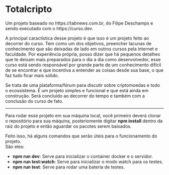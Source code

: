 # Totalcripto

<p>Um projeto baseado no https://tabnews.com.br, do Filipe Deschamps e sendo executado com o https://curso.dev.</p>
<p>
  A principal caractística desse projeto é que isso é um projeto feito ao decorrer do curso. Tem como um dos objetivos, preencher lacunas de conhecimento que são deixadas de lado em outros 
  cursos pela internet e faculdade. Por experiência própria, posso dizer que há pequenos detalhes que te deixam mais preparados para o dia a dia como desenvolvedor, esse curso está sendo responsável por grande 
  parte de um conhecimento difícil de se encontrar e que incentiva a entender as coisas desde sua base, o que faz tudo ficar mais sólido.
</p>
<p>
  Se trata de uma plataforma/fórum para discutir sobre criptomoedas e todo o ecossistema.
  É um projeto simples e funcional e que está ainda em construção. Será concluído ao decorrer do tempo e também com a conclusão do curso de fato.
</p>

<hr>

<p>
  Para rodar esse projeto em sua máquina local, você primeiro deverá clonar o repositório para sua máquina, posteriomente digitar <b>npm install</b> dentro da raiz do projeto e então aguardar os pacotes serem baixados.

  
  Feito isso, há alguns comandos que serão úteis para o funcionamento do projeto.
  <br/>
  São eles:
  <ul>
    <li><b>npm run dev</b>: <span>Serve para inicializar o container docker e o servidor.</span></li>
    <li><b>npm run test:watch</b>: <span>Serve para inicializar o modo watch para os testes.</span></li>
    <li><b>npm run test</b>: <span>Serve para rodar uma bateria de testes.</span></li>
  </ul>
</p>
